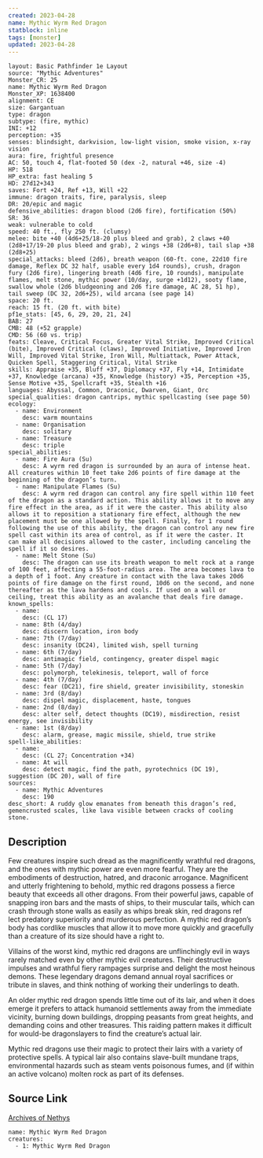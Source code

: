 ```yaml
---
created: 2023-04-28
name: Mythic Wyrm Red Dragon
statblock: inline
tags: [monster]
updated: 2023-04-28
---
```

```statblock
layout: Basic Pathfinder 1e Layout
source: "Mythic Adventures"
Monster_CR: 25
name: Mythic Wyrm Red Dragon
Monster_XP: 1638400
alignment: CE
size: Gargantuan
type: dragon
subtype: (fire, mythic)
INI: +12
perception: +35
senses: blindsight, darkvision, low-light vision, smoke vision, x-ray vision
aura: fire, frightful presence
AC: 50, touch 4, flat-footed 50 (dex -2, natural +46, size -4)
HP: 518
HP_extra: fast healing 5
HD: 27d12+343
saves: Fort +24, Ref +13, Will +22
immune: dragon traits, fire, paralysis, sleep
DR: 20/epic and magic
defensive_abilities: dragon blood (2d6 fire), fortification (50%)
SR: 36
weak: vulnerable to cold
speed: 40 ft., fly 250 ft. (clumsy)
melee: bite +40 (4d6+25/18-20 plus bleed and grab), 2 claws +40 (2d8+17/19-20 plus bleed and grab), 2 wings +38 (2d6+8), tail slap +38 (2d8+25)
special_attacks: bleed (2d6), breath weapon (60-ft. cone, 22d10 fire damage, Reflex DC 32 half, usable every 1d4 rounds), crush, dragon fury (2d6 fire), lingering breath (4d6 fire, 10 rounds), manipulate flames, melt stone, mythic power (10/day, surge +1d12), sooty flame, swallow whole (2d6 bludgeoning and 2d6 fire damage, AC 28, 51 hp), tail sweep (DC 32, 2d6+25), wild arcana (see page 14)
space: 20 ft.
reach: 15 ft. (20 ft. with bite)
pf1e_stats: [45, 6, 29, 20, 21, 24]
BAB: 27
CMB: 48 (+52 grapple)
CMD: 56 (60 vs. trip)
feats: Cleave, Critical Focus, Greater Vital Strike, Improved Critical (bite), Improved Critical (claws), Improved Initiative, Improved Iron Will, Improved Vital Strike, Iron Will, Multiattack, Power Attack, Quicken Spell, Staggering Critical, Vital Strike
skills: Appraise +35, Bluff +37, Diplomacy +37, Fly +14, Intimidate +37, Knowledge (arcana) +35, Knowledge (history) +35, Perception +35, Sense Motive +35, Spellcraft +35, Stealth +16
languages: Abyssal, Common, Draconic, Dwarven, Giant, Orc
special_qualities: dragon cantrips, mythic spellcasting (see page 50)
ecology:
  - name: Environment
    desc: warm mountains
  - name: Organisation
    desc: solitary
  - name: Treasure
    desc: triple
special_abilities:
  - name: Fire Aura (Su)
    desc: A wyrm red dragon is surrounded by an aura of intense heat. All creatures within 10 feet take 2d6 points of fire damage at the beginning of the dragon’s turn.
  - name: Manipulate Flames (Su)
    desc: A wyrm red dragon can control any fire spell within 110 feet of the dragon as a standard action. This ability allows it to move any fire effect in the area, as if it were the caster. This ability also allows it to reposition a stationary fire effect, although the new placement must be one allowed by the spell. Finally, for 1 round following the use of this ability, the dragon can control any new fire spell cast within its area of control, as if it were the caster. It can make all decisions allowed to the caster, including canceling the spell if it so desires.
  - name: Melt Stone (Su)
    desc: The dragon can use its breath weapon to melt rock at a range of 100 feet, affecting a 55-foot-radius area. The area becomes lava to a depth of 1 foot. Any creature in contact with the lava takes 20d6 points of fire damage on the first round, 10d6 on the second, and none thereafter as the lava hardens and cools. If used on a wall or ceiling, treat this ability as an avalanche that deals fire damage.
known_spells:
  - name:
    desc: (CL 17)
  - name: 8th (4/day)
    desc: discern location, iron body
  - name: 7th (7/day)
    desc: insanity (DC24), limited wish, spell turning
  - name: 6th (7/day)
    desc: antimagic field, contingency, greater dispel magic
  - name: 5th (7/day)
    desc: polymorph, telekinesis, teleport, wall of force
  - name: 4th (7/day)
    desc: fear (DC21), fire shield, greater invisibility, stoneskin
  - name: 3rd (8/day)
    desc: dispel magic, displacement, haste, tongues
  - name: 2nd (8/day)
    desc: alter self, detect thoughts (DC19), misdirection, resist energy, see invisibility
  - name: 1st (8/day)
    desc: alarm, grease, magic missile, shield, true strike
spell-like_abilities:
  - name:
    desc: (CL 27; Concentration +34)
  - name: At will
    desc: detect magic, find the path, pyrotechnics (DC 19), suggestion (DC 20), wall of fire
sources:
  - name: Mythic Adventures
    desc: 190
desc_short: A ruddy glow emanates from beneath this dragon’s red, gemencrusted scales, like lava visible between cracks of cooling stone.
```
## Description
Few creatures inspire such dread as the magnificently wrathful red dragons, and the ones with mythic power are even more fearful. They are the embodiments of destruction, hatred, and draconic arrogance. Magnificent and utterly frightening to behold, mythic red dragons possess a fierce beauty that exceeds all other dragons. From their powerful jaws, capable of snapping iron bars and the masts of ships, to their muscular tails, which can crash through stone walls as easily as whips break skin, red dragons ref lect predatory superiority and murderous perfection. A mythic red dragon’s body has cordlike muscles that allow it to move more quickly and gracefully than a creature of its size should have a right to.

Villains of the worst kind, mythic red dragons are unflinchingly evil in ways rarely matched even by other mythic evil creatures. Their destructive impulses and wrathful fiery rampages surprise and delight the most heinous demons. These legendary dragons demand annual royal sacrifices or tribute in slaves, and think nothing of working their underlings to death.

An older mythic red dragon spends little time out of its lair, and when it does emerge it prefers to attack humanoid settlements away from the immediate vicinity, burning down buildings, dropping peasants from great heights, and demanding coins and other treasures. This raiding pattern makes it difficult for would-be dragonslayers to find the creature’s actual lair.

Mythic red dragons use their magic to protect their lairs with a variety of protective spells. A typical lair also contains slave-built mundane traps, environmental hazards such as steam vents poisonous fumes, and (if within an active volcano) molten rock as part of its defenses.
## Source Link
[Archives of Nethys](https://aonprd.com/MythicMonsterDisplay.aspx?ItemName=Wyrm%20Red%20Dragon)
```encounter-table
name: Mythic Wyrm Red Dragon
creatures:
  - 1: Mythic Wyrm Red Dragon
```

